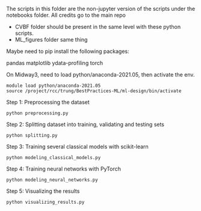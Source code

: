 The scripts in this folder are the non-jupyter version of the scripts under the notebooks folder.
All credits go to the main repo

- CVBF folder should be present in the same level with these python scripts.
- ML_figures folder same thing

Maybe need to pip install the following packages:

pandas
matplotlib
ydata-profiling
torch

On Midway3, need to load python/anaconda-2021.05, then activate the env.
 

```
module load python/anaconda-2021.05
source /project/rcc/trung/BestPractices-ML/ml-design/bin/activate
```

Step 1: Preprocessing the dataset

```
python preprocessing.py
```

Step 2: Splitting dataset into training, validating and testing sets

```
python splitting.py
```

Step 3: Training several classical models with scikit-learn

```
python modeling_classical_models.py
```

Step 4: Training neural networks with PyTorch

```
python modeling_neural_networks.py
```

Step 5: Visualizing the results

```
python visualizing_results.py
```
